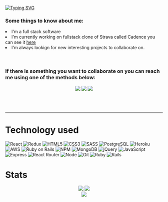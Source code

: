 <p align="left"> 
    <a href="https://git.io/typing-svg"><img src="https://readme-typing-svg.demolab.com?font=Fira+Code&pause=2000&color=02DDF7&width=435&lines=Hello!+My+name+is+Eugene+Kofman.+;I'm+a+fullstack+software+developer." alt="Typing SVG" /></a>
</p>

<div align="left">
    <h3>Some things to know about me:</h3>
    <li>I'm a full stack software</li>
    <li>I'm currently working on fullstack clone of Strava called Cadence you can see it  <a href="https://heroku-cadence.herokuapp.com/">here</a></li>
    <li>I'm always lookign for new interesting projects to collaborate on. </li>

</div>
<br />
<br />

   <h3>If there is something you want to collaborate on you can reach me using one of the methods below:</h3>
<div align="center">
    <a href="mailto: eugenekofman@gmail.com"><img src="https://img.shields.io/badge/Gmail-D14836?style=for-the-badge&logo=gmail&logoColor=white"/></a>
    <a href="https://www.linkedin.com/in/eugene-kofman-1119aa189/"><img src="https://img.shields.io/badge/linkedin-%230077B5.svg?style=for-the-badge&logo=linkedin&logoColor=white"/></a>
    <a href="https://www.angel.co/u/eugene-kofman"><img src="https://img.shields.io/badge/AngelList-%23D4D4D4.svg?style=for-the-badge&logo=AngelList&logoColor=black"/></a>
    

</div>

<br />
<br />
<br />

***

# Technology used


![React](https://img.shields.io/badge/react-%2320232a.svg?style=for-the-badge&logo=react&logoColor=%2361DAFB)
![Redux](https://img.shields.io/badge/redux-%23593d88.svg?style=for-the-badge&logo=redux&logoColor=white)
![HTML5](https://img.shields.io/badge/html5-%23E34F26.svg?style=for-the-badge&logo=html5&logoColor=white)
![CSS3](https://img.shields.io/badge/css3-%231572B6.svg?style=for-the-badge&logo=css3&logoColor=white)
![SASS](https://img.shields.io/badge/SASS-hotpink.svg?style=for-the-badge&logo=SASS&logoColor=white)
![PostgreSQL](https://img.shields.io/badge/PostgreSQL-316192?style=for-the-badge&logo=postgresql&logoColor=white)
![Heroku](https://img.shields.io/badge/heroku-%23430098.svg?style=for-the-badge&logo=heroku&logoColor=white)
![AWS](https://img.shields.io/badge/AWS-%23FF9900.svg?style=for-the-badge&logo=amazon-aws&logoColor=white)
![Ruby on Rails](https://img.shields.io/badge/Ruby_on_Rails-CC0000?style=for-the-badge&logo=ruby-on-rails&logoColor=white)
![NPM](https://img.shields.io/badge/NPM-%23000000.svg?style=for-the-badge&logo=npm&logoColor=white)
![MongoDB](https://img.shields.io/badge/MongoDB-4EA94B?style=for-the-badge&logo=mongodb&logoColor=white)
![jQuery](https://img.shields.io/badge/jQuery-0769AD?style=for-the-badge&logo=jquery&logoColor=white)
![JavaScript](https://img.shields.io/badge/JavaScript-F7DF1E?style=for-the-badge&logo=javascript&logoColor=black)
![Express](https://img.shields.io/badge/Express.js-404D59?style=for-the-badge)
![React Router](https://img.shields.io/badge/React_Router-CA4245?style=for-the-badge&logo=react-router&logoColor=white)
![Node](https://img.shields.io/badge/Node.js-43853D?style=for-the-badge&logo=node.js&logoColor=white)
![Git](https://img.shields.io/badge/GIT-E44C30?style=for-the-badge&logo=git&logoColor=white)
![Ruby](https://img.shields.io/badge/ruby-%23CC342D.svg?style=for-the-badge&logo=ruby&logoColor=white)
![Rails](https://img.shields.io/badge/rails-%23CC0000.svg?style=for-the-badge&logo=ruby-on-rails&logoColor=white)

# Stats

<div align="center">
    <img src="https://github-readme-stats.vercel.app/api?username=whilekofman">
    <img src="https://github-readme-streak-stats.herokuapp.com/?user=whilekofman"></br>
    <img src="https://github-readme-stats.vercel.app/api/top-langs/?username=whilekofman">


</div>
